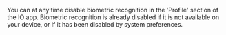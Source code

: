 You can at any time disable biometric recognition in the 'Profile' section of the IO app.
Biometric recognition is already disabled if it is not available on your device, or if it has been disabled by system preferences.